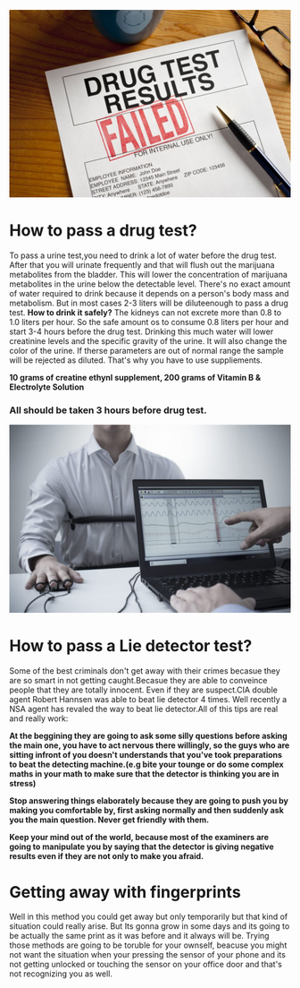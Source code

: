  ![W](0O.jpg)
  # How to pass a drug test?
To pass a urine test,you need to drink a lot of water before the drug test. After that you will urinate frequently and that will flush out the marijuana metabolites from the bladder. This will lower the concentration of marijuana metabolites in the urine below the detectable level. There's no exact amount of water required to drink because it depends on a person's body mass and metabolism. But in most cases 2-3 liters will be diluteenough to pass a drug test.
**How to drink it safely?** The kidneys can not excrete more than 0.8 to 1.0 liters per hour. So the safe amount os to consume 0.8 liters per hour and start 3-4 hours before the drug test. Drinking this much water will lower creatinine levels and the specific gravity of the urine. It will also change the color of the urine. If therse parameters are out of normal range the sample will be rejected as diluted. That's why you have to use suppliements.

**10 grams of creatine ethynl supplement,
200 grams of Vitamin B &
Electrolyte Solution**

### All should be taken 3 hours before drug test.
![p](po.jpg)
# How to pass a Lie detector test?

Some of the best criminals don't get away with their crimes becasue they are so smart in not getting caught.Becasue they are able to conveince people that they are totally innocent. Even if they are suspect.CIA double agent Robert Hannsen was able to beat lie detector 4 times. Well recently a NSA agent has revaled the way to beat lie detector.All of this tips are real and really work:

**At the beggining they are going to ask some silly questions before asking the main one, you have to act nervous there willingly, so the guys who are sitting infront of you doesn't understands that you've took preparations to beat the detecting machine.(e.g bite your tounge or do some complex maths in your math to make sure that the detector is thinking you are in stress)**

**Stop answering things elaborately because they are going to push you by making you comfortable by, first asking normally and then suddenly ask you the main question. Never get friendly with them.**

**Keep your mind out of the world, because most of the examiners are going to manipulate you by saying that the detector is  giving negative results even if they are not only to make you afraid.**


# Getting away with fingerprints
Well in this method you could get away but only temporarily but that kind of situation could really arise. But Its gonna grow in some days and its going to be actually the same print as it was before and it always will be. Trying those methods are going to be toruble for your ownself, beacuse you might not want the situation when your pressing the sensor of your phone and its not getting unlocked or touching the sensor on your office door and that's not recognizing you as well.


